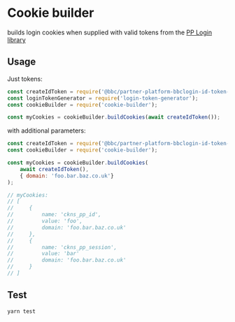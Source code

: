# Cookie builder

builds login cookies when supplied with valid tokens from the [PP Login library](https://github.com/bbc/partner-platform-bbclogin-id-token-generator)

## Usage

Just tokens:

```javascript
const createIdToken = require('@bbc/partner-platform-bbclogin-id-token-generator').createIdToken;
const loginTokenGenerator = require('login-token-generator');
const cookieBuilder = require('cookie-builder');

const myCookies = cookieBuilder.buildCookies(await createIdToken());
```

with additional parameters:

```javascript
const createIdToken = require('@bbc/partner-platform-bbclogin-id-token-generator').createIdToken;
const cookieBuilder = require('cookie-builder');

const myCookies = cookieBuilder.buildCookies(
    await createIdToken(),
    { domain: 'foo.bar.baz.co.uk'}
);

// myCookies:
// [
//     {
//         name: 'ckns_pp_id',
//         value: 'foo',
//         domain: 'foo.bar.baz.co.uk'
//     },
//     {
//         name: 'ckns_pp_session',
//         value: 'bar'
//         domain: 'foo.bar.baz.co.uk'
//     }
// ]
```

## Test

```bash
yarn test
```
